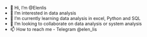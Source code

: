 - 👋 Hi, I’m @Elenlis
- 👀 I’m interested in data analysis
- 🌱 I’m currently learning data analysis in excel, Python and SQL
- 💞️ I’m looking to collaborate on data analysis or system analysis
- 📫 How to reach me - Telegram @elen_lis

<!---
Elenlis/Elenlis is a ✨ special ✨ repository because its `README.md` (this file) appears on your GitHub profile.
You can click the Preview link to take a look at your changes.
--->
